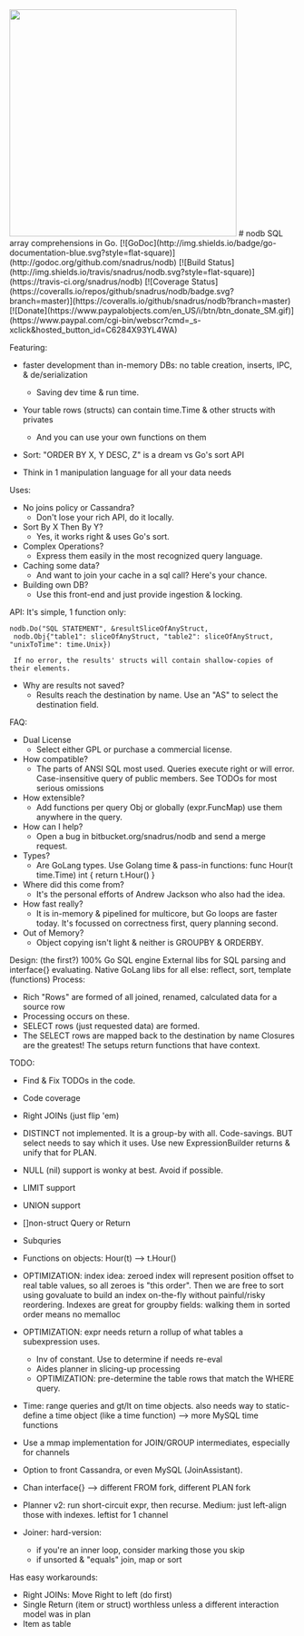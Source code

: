 <img src="http://snadrus.github.io/logo-nodb.png" width="400">
# nodb
SQL array comprehensions in Go. [![GoDoc](http://img.shields.io/badge/go-documentation-blue.svg?style=flat-square)](http://godoc.org/github.com/snadrus/nodb)        [![Build Status](http://img.shields.io/travis/snadrus/nodb.svg?style=flat-square)](https://travis-ci.org/snadrus/nodb)     [![Coverage Status](https://coveralls.io/repos/github/snadrus/nodb/badge.svg?branch=master)](https://coveralls.io/github/snadrus/nodb?branch=master)    [![Donate](https://www.paypalobjects.com/en_US/i/btn/btn_donate_SM.gif)](https://www.paypal.com/cgi-bin/webscr?cmd=_s-xclick&hosted_button_id=C6284X93YL4WA)

Featuring:
- faster development than in-memory DBs: no table creation, inserts, IPC, & de/serialization
  *  Saving dev time & run time.

- Your table rows (structs) can contain time.Time & other structs with privates
  *  And you can use your own functions on them
- Sort: "ORDER BY X, Y DESC, Z" is a dream vs Go's sort API
- Think in 1 manipulation language for all your data needs

 Uses:
- No joins policy or Cassandra?
  *  Don't lose your rich API, do it locally.
- Sort By X Then By Y?
  * Yes, it works right & uses Go's sort.
- Complex Operations?
  * Express them easily in the most recognized query language.
- Caching some data?
  * And want to join your cache in a sql call? Here's your chance.
- Building own DB?
  * Use this front-end and just provide ingestion & locking.

 API:
    It's simple, 1 function only:

    nodb.Do("SQL STATEMENT", &resultSliceOfAnyStruct,
     nodb.Obj{"table1": sliceOfAnyStruct, "table2": sliceOfAnyStruct, "unixToTime": time.Unix})

     If no error, the results' structs will contain shallow-copies of their elements.
- Why are results not saved?
  * Results reach the destination by name. Use an "AS" to select the destination field.

FAQ:
- Dual License
  * Select either GPL or purchase a commercial license.
- How compatible?
  * The parts of ANSI SQL most used. Queries execute right or will error. Case-insensitive query of public members. See TODOs for most serious omissions
- How extensible?
  * Add functions per query Obj or globally (expr.FuncMap) use them anywhere in the query.
- How can I help?
  * Open a bug in bitbucket.org/snadrus/nodb and send a merge request.
- Types?
  * Are GoLang types. Use Golang time & pass-in functions:
      func Hour(t time.Time) int { return t.Hour() }
- Where did this come from?
  * It's the personal efforts of Andrew Jackson who also had the idea.
- How fast really?
  * It is in-memory & pipelined for multicore, but Go loops are faster today. It's focussed on correctness first, query planning second.
- Out of Memory?
  * Object copying isn't light & neither is GROUPBY & ORDERBY.

Design: (the first?) 100% Go SQL engine
  External libs for SQL parsing and interface{} evaluating.
  Native GoLang libs for all else: reflect, sort, template (functions)
  Process:
  - Rich "Rows" are formed of all joined, renamed, calculated data for a source row
  - Processing occurs on these.
  - SELECT rows (just requested data) are formed.
  - The SELECT rows are mapped back to the destination by name
  Closures are the greatest! The setups return functions that have context.

TODO:
- Find & Fix TODOs in the code.
- Code coverage
- Right JOINs (just flip 'em)

- DISTINCT not implemented. It is a group-by with all. Code-savings. BUT select needs to say which it uses. Use new ExpressionBuilder returns & unify that for PLAN.

- NULL (nil) support is wonky at best. Avoid if possible.
- LIMIT  support
- UNION  support
- []non-struct Query or Return
- Subquries
- Functions on objects: Hour(t) --> t.Hour()

- OPTIMIZATION: index idea: zeroed index will represent position offset to real table
  values, so all zeroes is "this order". Then we are free to sort using govaluate
  to build an index on-the-fly without painful/risky reordering.
  Indexes are great for groupby fields: walking them in sorted order means no memalloc

- OPTIMIZATION: expr needs return a rollup of what tables a subexpression uses.
  - Inv of constant. Use to determine if needs re-eval
  - Aides planner in slicing-up processing
  - OPTIMIZATION: pre-determine the table rows that match the WHERE query.

- Time: range queries and gt/lt on time objects. also needs way to static-define a time object (like a time function) --> more MySQL time functions

- Use a mmap implementation for JOIN/GROUP intermediates, especially for channels

- Option to front Cassandra, or even MySQL (JoinAssistant).

- Chan interface{} --> different FROM fork, different PLAN fork

- Planner v2: run short-circuit expr, then recurse.
  Medium: just left-align those with indexes. leftist for 1 channel

- Joiner: hard-version:
  - if you're an inner loop, consider marking those you skip
  - if unsorted & "equals" join, map or sort

Has easy workarounds:
  - Right JOINs: Move Right to left (do first)
  - Single Return (item or struct)
      worthless unless a different interaction model was in plan
  - Item as table
